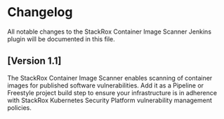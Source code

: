 # Changelog
All notable changes to the StackRox Container Image Scanner Jenkins plugin will be documented in this file.

## [Version 1.1]
The StackRox Container Image Scanner enables scanning of container images for published software vulnerabilities. 
Add it as a Pipeline or Freestyle project build step to ensure your infrastructure is in adherence with StackRox Kubernetes
Security Platform vulnerability management policies.

